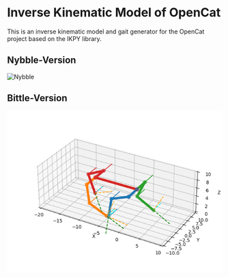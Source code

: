 # Inverse Kinematic Model of OpenCat

This is an inverse kinematic model and gait generator for the OpenCat project based on the IKPY library.

## Nybble-Version
![Nybble](Nybble_moving.gif)

## Bittle-Version
![Bittle](Bittle_moving.gif)




